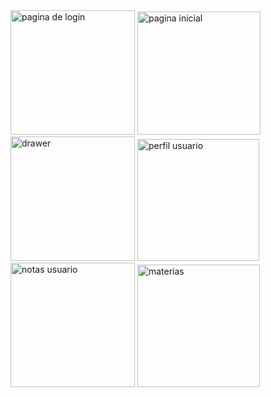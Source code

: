 <img width="199" alt="pagina de login" src="https://github.com/user-attachments/assets/26beb316-1a54-4d24-bbfe-fad6ccc26851">
<img width="197" alt="pagina inicial" src="https://github.com/user-attachments/assets/881fbac1-268c-4d38-ab72-9098eb0b5453">
<img width="199" alt="drawer" src="https://github.com/user-attachments/assets/3bb54d1a-7793-48de-bb35-8eb5f3d8951d">
<img width="195" alt="perfil usuario" src="https://github.com/user-attachments/assets/7245d2ac-5584-4158-b163-ba37d7881804">
<img width="199" alt="notas usuario" src="https://github.com/user-attachments/assets/75cf0df6-8396-4d82-a889-c3813c55d96a">
<img width="196" alt="materias" src="https://github.com/user-attachments/assets/19aae5e8-bb0b-48bb-9347-2349e241b11c">

 
 
